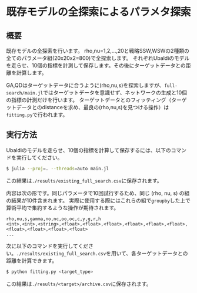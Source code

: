 # 既存モデルの全探索によるパラメタ探索

## 概要
既存モデルの全探索を行います。
rho,nu=1,2,...,20と戦略SSW,WSWの2種類の全てのパラメータ組(20x20x2=800)で全探索します。
それぞれUbaldiのモデルを走らせ、10個の指標を計測して保存します。その後にターゲットデータとの距離を計算します。

GA,QDはターゲットデータに合うように(rho,nu,s)を探索しますが、`full-search/main.jl`ではターゲットデータを意識せず、ネットワークの生成と10個の指標の計測だけを行います。
ターゲットデータとのフィッティング（ターゲットデータとのdistanceを求め、最良の(rho,nu,s)を見つける操作）は`fitting.py`で行われます。

## 実行方法
Ubaldiのモデルを走らせ、10個の指標を計算して保存するには、以下のコマンドを実行してください。
```bash
$ julia --proj=. --threads=auto main.jl
```
この結果は`./results/existing_full_search.csv`に保存されます。

内容は次の形です。同じパラメータで10回試行するため、同じ (rho, nu, s) の組の結果が10件含まれます。
実際に使用する際にはこれらの組で`groupby`した上で算術平均で集約するような操作が期待されます。
```
rho,nu,s,gamma,no,nc,oo,oc,c,y,g,r,h
<int>,<int>,<string>,<float>,<float>,<float>,<float>,<float>,<float>,<float>,<float>,<float>,<float>
...
```

次に以下のコマンドを実行してください。`./results/existing_full_search.csv`を用いて、各ターゲットデータとの距離を計算できます。
```bash
$ python fitting.py <target_type>
```
この結果は`./results/<target>/archive.csv`に保存されます。
